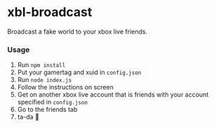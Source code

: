 # xbl-broadcast
Broadcast a fake world to your xbox live friends.

### Usage
1. Run `npm install`
2. Put your gamertag and xuid in `config.json`
3. Run `node index.js`
4. Follow the instructions on screen
5. Get on another xbox live account that is friends with your account specified in `config.json`
6. Go to the friends tab
7. ta-da :tada:
